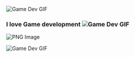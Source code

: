 ![Game Dev GIF](https://www.animatedimages.org/data/media/707/animated-welcome-image-0215.gif)

### I love Game development ![Game Dev GIF](https://www.animatedimages.org/data/media/1629/animated-video-game-image-0002.gif)

![PNG Image](https://www.pngrepo.com/png/342320/180/ubisoft.png)

![Game Dev GIF](https://lottiefiles.com/free-animation/race-car-loader-AxWlGVwHXf)

